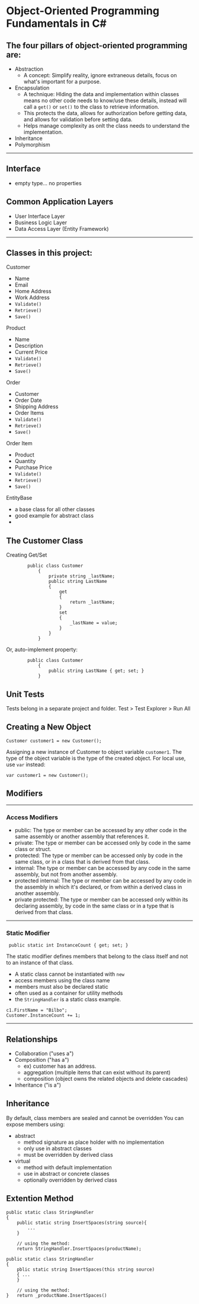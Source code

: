 # Object-Oriented Programming Fundamentals in C#

## The four pillars of object-oriented programming are:
- Abstraction
    - A concept: Simplify reality, ignore extraneous details, focus on what's important for a purpose. 
- Encapsulation
    - A technique: HIding the data and implementation within classes means no other code needs to know/use these details, instead will call a `get()` or `set()` to the class to retrieve information. 
    - This protects the data, allows for authorization before getting data, and allows for validation before setting data. 
    - Helps manage complexity as onlt the class needs to understand the implementation. 
- Inheritance
- Polymorphism

<hr>

## Interface
- empty type... no properties

## Common Application Layers

- User Interface Layer
- Business Logic Layer
- Data Access Layer (Entity Framework)

<hr>

## Classes in this project:
Customer
- Name
- Email
- Home Address
- Work Address
- `Validate()`
- `Retrieve()`
- `Save()`

Product
- Name
- Description
- Current Price
- `Validate()`
- `Retrieve()`
- `Save()`

Order
- Customer
- Order Date
- Shipping Address
- Order Items
- `Validate()`
- `Retrieve()`
- `Save()`

Order Item
- Product
- Quantity
- Purchase Price
- `Validate()`
- `Retrieve()`
- `Save()`

EntityBase 
- a base class for all other classes
- good example for abstract class
- 

## The Customer Class

Creating Get/Set

            public class Customer
                {
                    private string _lastName;
                    public string LastName
                    {
                        get
                        {
                            return _lastName;
                        }
                        set
                        {
                            _lastName = value;
                        }
                    }
                }

Or, auto-implement property: 

            public class Customer
                {
                    public string LastName { get; set; }
                }

## Unit Tests

Tests belong in a separate project and folder. Test > Test Explorer > Run All

## Creating a New Object

```
Customer customer1 = new Customer();
```

Assigning a new instance of Customer to object variable `customer1`. The type of the object variable is the type of the created object.
For local use, use `var` instead:

```
var customer1 = new Customer();
```

## Modifiers
<hr>

### Access Modifiers

- public: The type or member can be accessed by any other code in the same assembly or another assembly that references it.
- private: The type or member can be accessed only by code in the same class or struct.
- protected: The type or member can be accessed only by code in the same class, or in a class that is derived from that class.
- internal: The type or member can be accessed by any code in the same assembly, but not from another assembly.
- protected internal: The type or member can be accessed by any code in the assembly in which it's declared, or from within a derived class in another assembly.
- private protected: The type or member can be accessed only within its declaring assembly, by code in the same class or in a type that is derived from that class.
<hr>

### Static Modifier

``` public static int InstanceCount { get; set; }```

The static modifier defines members that belong to the class itself and not to an instance of that class. 

- A static class cannot be instantiated with `new`
- access members using the class name
- members must also be declared static
- often used as a container for utility methods
- the `StringHandler` is a static class example.

```
c1.FirstName = "Bilbo";
Customer.InstanceCount += 1;
 ```
 <hr>

## Relationships

- Collaboration ("uses a")
- Composition ("has a")
    - ex) customer has an address.
    - aggregation (multiple items that can exist without its parent)
    - composition (object owns the related objects and delete cascades)
- Inheritance ("is a")

## Inheritance
By default, class members are sealed and cannot be overridden
You can expose members using:
- abstract
    - method signature as place holder with no implementation
    - only use in abstract classes
    - must be overridden by derived class
- virtual
    - method with default implementation
    - use in abstract or concrete classes
    - optionally overridden by derived class

## Extention Method

```
public static class StringHandler
{
    public static string InsertSpaces(string source){
        ...
    }

    // using the method:
    return StringHandler.InsertSpaces(productName);

```

```
public static class StringHandler
{
    pblic static string InsertSpaces(this string source)
    { ...
    }

    // using the method:
}   return _productName.InsertSpaces()
```